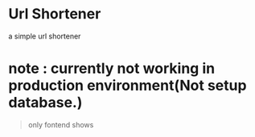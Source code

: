 # Url Shortener

a simple url shortener 
# note : currently not working in production environment(Not setup database.)
>only fontend shows
